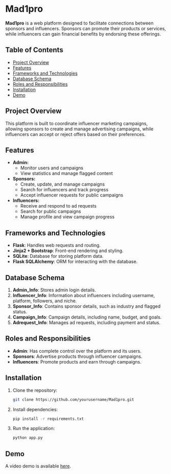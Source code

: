 
# Mad1pro

**Mad1pro** is a web platform designed to facilitate connections between sponsors and influencers. Sponsors can promote their products or services, while influencers can gain financial benefits by endorsing these offerings.

## Table of Contents
- [Project Overview](#project-overview)
- [Features](#features)
- [Frameworks and Technologies](#frameworks-and-technologies)
- [Database Schema](#database-schema)
- [Roles and Responsibilities](#roles-and-responsibilities)
- [Installation](#installation)
- [Demo](#demo)

## Project Overview
This platform is built to coordinate influencer marketing campaigns, allowing sponsors to create and manage advertising campaigns, while influencers can accept or reject offers based on their preferences.

## Features
- **Admin:**
  - Monitor users and campaigns
  - View statistics and manage flagged content
- **Sponsors:**
  - Create, update, and manage campaigns
  - Search for influencers and track progress
  - Accept influencer requests for public campaigns
- **Influencers:**
  - Receive and respond to ad requests
  - Search for public campaigns
  - Manage profile and view campaign progress

## Frameworks and Technologies
- **Flask**: Handles web requests and routing.
- **Jinja2 + Bootstrap**: Front-end rendering and styling.
- **SQLite**: Database for storing platform data.
- **Flask SQLAlchemy**: ORM for interacting with the database.

## Database Schema
1. **Admin_Info**: Stores admin login details.
2. **Influencer_Info**: Information about influencers including username, platform, followers, and niche.
3. **Sponsor_Info**: Contains sponsor details, such as industry and flagged status.
4. **Campaign_Info**: Campaign details, including name, budget, and goals.
5. **Adrequest_Info**: Manages ad requests, including payment and status.

## Roles and Responsibilities
- **Admin**: Has complete control over the platform and its users.
- **Sponsors**: Advertise products through influencer campaigns.
- **Influencers**: Promote products and earn through campaigns.

## Installation
1. Clone the repository:
    ```bash
    git clone https://github.com/yourusername/Mad1pro.git
    ```
2. Install dependencies:
    ```bash
    pip install -r requirements.txt
    ```
3. Run the application:
    ```bash
    python app.py
    ```

## Demo
A video demo is available [here](https://drive.google.com/file/d/1n4XmXRWEKd0unpUx4Gq2x98lKSRG2mwM/view?usp=sharing).

